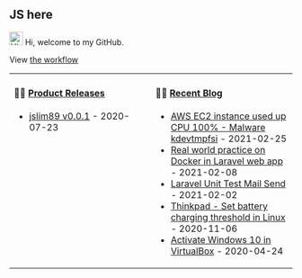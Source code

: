 ## JS here

<img src='https://qpluspicture.oss-cn-beijing.aliyuncs.com/6LjjQA/Hi.gif' alt='Hi' width="24"/> Hi, welcome to my GitHub.

View [the workflow](https://github.com/jslim89/jslim89/actions)

<table>
<tr>
<td valign="top" width="50%">

#### 🏋️‍♀️ <a href="https://github.com/jslim89/jslim89/blob/main/releases.md" target="_blank">Product Releases</a>

<!-- recent_releases starts -->
* <a href='https://github.com/jslim89/jslim89/releases/tag/v0.0.1' target='_blank'>jslim89 v0.0.1</a> - 2020-07-23
<!-- recent_releases ends -->

</td>
<td valign="top" width="50%">

#### 🤹‍♀️ <a href="http://jslim.net/" target="_blank">Recent Blog</a>

<!-- blog starts -->
* <a href='http://jslim.net/blog/2021/02/25/AWS-EC2-instance-used-up-CPU-100-Malware-kdevtmpfsi/' target='_blank'>AWS EC2 instance used up CPU 100% - Malware kdevtmpfsi</a> - 2021-02-25
* <a href='http://jslim.net/blog/2021/02/08/Real-world-practice-on-Docker-in-Laravel-web-app/' target='_blank'>Real world practice on Docker in Laravel web app</a> - 2021-02-08
* <a href='http://jslim.net/blog/2021/02/02/Laravel-Unit-Test-Mail-Send/' target='_blank'>Laravel Unit Test Mail Send</a> - 2021-02-02
* <a href='http://jslim.net/blog/2020/11/06/Thinkpad-Set-battery-charging-threshold-in-Linux/' target='_blank'>Thinkpad - Set battery charging threshold in Linux</a> - 2020-11-06
* <a href='http://jslim.net/blog/2020/04/24/Activate-Windows-10-in-VirtualBox/' target='_blank'>Activate Windows 10 in VirtualBox</a> - 2020-04-24
<!-- blog ends -->
</td>
</table>
